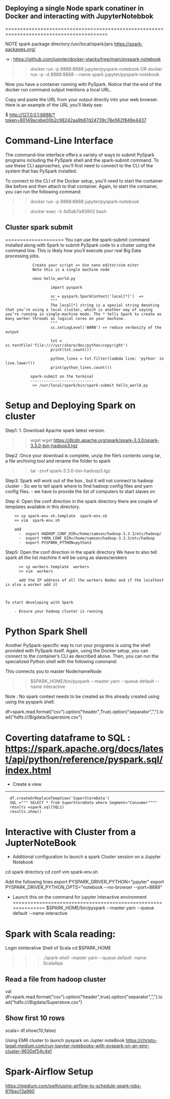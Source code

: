 
## Deploying a single Node spark conatiner in Docker and interacting with JupyterNotebbok
=========================================================================================

NOTE  spark package directory:/usr/local/spark/jars
https://spark-packages.org/


-> : https://github.com/jupyter/docker-stacks/tree/main/pyspark-notebook

>> docker run -p 8888:8888 jupyter/pyspark-notebook
OR 
>> docker run -p  -d 8888:8888 --name spark jupyter/pyspark-notebook

Now you have a container running with PySpark. 
Notice that the end of the docker run command output mentions a local URL.

Copy and paste the URL from your output directly into your web browser. Here is an example of the URL you’ll likely see:

$ http://127.0.0.1:8888/?token=80149acebe00b2c98242aa9b87d24739c78e562f849e4437

Command-Line Interface
========================
The command-line interface offers a variety of ways to submit PySpark programs including the PySpark shell and the spark-submit command. To use these CLI approaches, you’ll first need to connect to the CLI of the system that has PySpark installed.

To connect to the CLI of the Docker setup, you’ll need to start the container like before and then attach to that container. Again, to start the container, you can run the following command:

>> docker run -p 8888:8888 jupyter/pyspark-notebook

>> docker exec -it 4d5ab7a93902 bash


   ## Cluster spark submit
   ====================
                You can use the spark-submit command installed along with Spark to submit PySpark code to a cluster using the command line. This is likely how you’ll execute your real Big Data processing jobs.

                Create your script => Use nano editor/vim eitor
                Note this is a single machine node
                
                nano hello_world.py

                        import pyspark

                        sc = pyspark.SparkContext('local[*]')  => 
                        """
                        The local[*] string is a special string denoting that you’re using a local cluster, which is another way of saying you’re running in single-machine mode. The * tells Spark to create as many worker threads as logical cores on your machine.
                        """
                        sc.setLogLevel('WARN') => reduce verbosity of the output

                        txt = sc.textFile('file:////usr/share/doc/python/copyright')
                        print(txt.count())

                        python_lines = txt.filter(lambda line: 'python' in line.lower())
                        print(python_lines.count())

               spark-submit on the terminal
               ----------------------------
                >> /usr/local/spark/bin/spark-submit hello_world.py


  



Setup and Deploying Spark on cluster
====================================

Step1: 1. Download Apache spark latest version.
  >> wget wget https://dlcdn.apache.org/spark/spark-3.3.0/spark-3.3.0-bin-hadoop3.tgz

Step2 :Once your download is complete, unzip the file’s contents using tar, a file archiving tool and rename the folder to spark
  >>tar -zxvf spark-3.3.0-bin-hadoop3.tgz

Step3: Spark will work out of the box , but it will not connect to hadoop cluster
      - So we to tell spark where to find hadoop config files and yarn config files.
      - we have to provide the list of computers to start slaves on 

Step 4: Open the conf direction in the spark directory
        there are couple of templates  available in this directory.

        >> cp spark-env.sh.template  spark-env.sh
        >> vim  spark-env.sh

        add 
          -  export HADOOP_CONF_DIR=/home/samson/hadoop-3.3.3/etc/hadoop/
          -  export YARN_CONF_DIR=/home/samson/hadoop-3.3.3/etc/hadoop
          -  export PYSPARK_PYTHON=python3

Step5: Open the conf direction in the spark directory
       We have to also tell spark all the list machine it will be using as slaves/wrokers

          >> cp workers.template  workers
          >> vim  workers

          add the IP address of all the workers Nodes and if the localhost is also a worker add it
    


    To start developing with Spark

        - Ensure your hadoop cluster is running



Python Spark Shell
====================

Another PySpark-specific way to run your programs is using the shell provided with PySpark itself. Again, using the Docker setup, you can connect to the container’s CLI as described above. Then, you can run the specialized Python shell with the following command:

This connects you to master Node/nameNode

  >> $SPARK_HOME/bin/pyspark --master yarn --queue default --name interactive 

   Note : No spark context needs to be created as this already created using using the pyspark shell.

  df=spark.read.format("csv").option("header",True).option("separator",",").load("hdfs:///Bigdata/Superstore.csv")

  

  Coverting dataframe to SQL : https://spark.apache.org/docs/latest/api/python/reference/pyspark.sql/index.html
  ==========================
   - Create a view
   -----------------
      df.createOrReplaceTempView('SuperStoreData')
      SQL =""" SELECT * from SuperStoreData where Segment="Consumer""""
      results =spark.sql(SQL1)
      results.show()



Interactive with Cluster from a JupterNoteBook
===============================================

  - Additional configuration to launch a spark Cluster session on a Jupyter Notebook

   cd spark directory
   cd conf
   vim  spark-env.sh

   Add the following lines
      export  PYSPARK_DRIVER_PYTHON="jupyter"
      export PYSPARK_DRIVER_PYTHON_OPTS="notebook --no-browser --port=8889"

  - Launch this on the command for jupyter interactive environment
   ==============================================================
    $SPARK_HOME/bin/pyspark --master yarn --queue default --name interactive 
    




Spark with Scala reading:
========================

Login ininterative Shell of Scala
cd $SPARK_HOME
>>>./spark-shell -master yarn --queue default -name ScalaApp


Read a file from hadoop cluster
-------------------------------
  val df=spark.read.format("csv").option("header",true).option("separator",",").load("hdfs:///Bigdata/Superstore.csv")


Show first 10 rows
-------------------
scala> df.show(10,false)






Using EMR cluster to launch pyspark on Jupter noteBook
      https://christo-lagali.medium.com/run-jupyter-notebooks-with-pyspark-on-an-emr-cluster-9630ef54c4e1


Spark-Airflow Setup
===================

https://medium.com/swlh/using-airflow-to-schedule-spark-jobs-811becf3a960